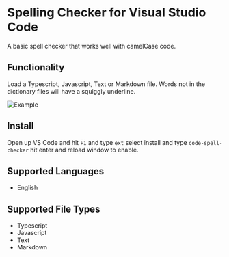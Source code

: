 # Spelling Checker for Visual Studio Code

A basic spell checker that works well with camelCase code.

## Functionality

Load a Typescript, Javascript, Text or Markdown file.  Words not in the dictionary files will have
a squiggly underline.

![Example](https://github.com/Jason-Rev/vscode-spell-checker/blob/master/client/images/example.gif)

## Install

Open up VS Code and hit `F1` and type `ext` select install and type `code-spell-checker` hit enter and reload window to enable.

## Supported Languages

* English

## Supported File Types
* Typescript
* Javascript
* Text
* Markdown
